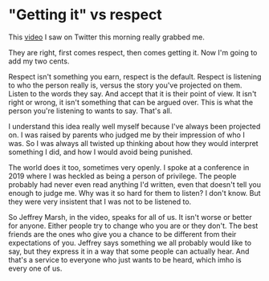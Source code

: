 # "Getting it" vs respect
This <a href="https://twitter.com/thejeffreymarsh/status/1321175950483169284">video</a> I saw on Twitter this morning really grabbed me. 

They are right, first comes respect, then comes getting it. Now I'm going to add my two cents.

Respect isn't something you earn, respect is the default. Respect is listening to who the person really is, versus the story you've projected on them. Listen to the words they say. And accept that it is their point of view. It isn't right or wrong, it isn't something that can be argued over. This is what the person you're listening to wants to say. That's all. 

I understand this idea really well myself because I've always been projected on. I was raised by parents who judged me by their impression of who I was. So I was always all twisted up thinking about how they would interpret something I did, and how I would avoid being punished. 

The world does it too, sometimes very openly. I spoke at a conference in 2019 where I was heckled as being a person of privilege. The people probably had never even read anything I'd written, even that doesn't tell you enough to judge me. Why was it so hard for them to listen? I don't know. But they were very insistent that I was not to be listened to.

So Jeffrey Marsh, in the video, speaks for all of us. It isn't worse or better for anyone. Either people try to change who you are or they don't. The best friends are the ones who give you a chance to be different from their expectations of you. Jeffrey says something we all probably would like to say, but they express it in a way that some people can actually hear. And that's a service to everyone who just wants to be heard, which imho is every one of us. 

